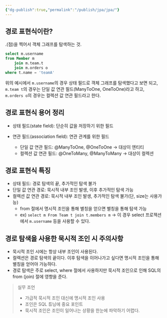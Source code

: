 ```yaml
---
{"dg-publish":true,"permalink":"/publish/jpa/jpa/"}
---
```


## 경로 표현식이란?

.(점)을 찍어서 객체 그래프를 탐색하는 것.

```sql
select m.username
from Member m 
	join m.team.t
	join m.orders o
where t.name = 'teamA'
```

위의 예시에서 `m.username`의 경우 상태 필드로 객체 그래프를 탐색했다고 보면 되고, `m.team t`의 경우는 단일 값 연관 필드(ManyToOne, OneToOne)라고 하고, `m.orders o`의 경우는 컬렉션 값 연관 필드라고 한다.


## 경로 표현식 용어 정리

- 상태 필드(state field): 단순히 값을 저장하기 위한 필드

- 연관 필드(association field): 연관 관계를 위한 필드
	- 단일 값 연관 필드: @ManyToOne, @OneToOne -> 대상이 엔티티
	- 컬렉션 값 연관 필드: @OneToMany, @ManyToMany -> 대상이 컬렉션


## 경로 표현식 특징

- 상태 필드: 경로 탐색의 끝, 추가적인 탐색 불가
- 단일 값 연관 경로: 묵시적 내부 조인 발생, 이후 추가적인 탐색 가능
- 컬렉션 값 연관 경로: 묵시적 내부 조인 발생, 추가적인 탐색 불가(단, size는 사용가능)
	- from 절에서 명시적 조인을 통해 별칭을 얻으면 별칭을 통해 탐색 가능
	- ex) `select m From Team t join t.members m` -> 이 경우 select 프로젝션에서 `m.username` 등을 사용할 수 있다.


## 경로 탐색을 사용한 묵시적 조인 시 주의사항

- 묵시적 조인 시에는 항상 내부 조인이 사용된다.
- 컬렉션은 경로 탐색의 끝이다. 이후 탐색을 이어나가고 싶다면 명시적 조인을 통해 별칭을 얻어야 가능하다.
- 경로 탐색은 주로 select, where 절에서 사용하지만 묵시적 조인으로 인해 SQL의 from (join) 절에 영향을 준다.

> 실무 조언
> - 가급적 묵시적 조인 대신에 명시적 조인 사용
> - 조인은 SQL 튜닝에 중요 포인트
> - 묵시적 조인은 조인이 일어나는 상황을 한눈에 파악하기 어렵다.

